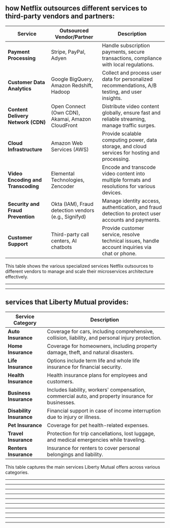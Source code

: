


## how Netflix outsources different services to third-party vendors and partners:

| **Service**                   | **Outsourced Vendor/Partner**                | **Description**                                                                                  |
|-------------------------------|----------------------------------------------|--------------------------------------------------------------------------------------------------|
| **Payment Processing**         | Stripe, PayPal, Adyen                       | Handle subscription payments, secure transactions, compliance with local regulations.            |
| **Customer Data Analytics**    | Google BigQuery, Amazon Redshift, Hadoop    | Collect and process user data for personalized recommendations, A/B testing, and user insights.  |
| **Content Delivery Network (CDN)** | Open Connect (Own CDN), Akamai, Amazon CloudFront | Distribute video content globally, ensure fast and reliable streaming, manage traffic surges.     |
| **Cloud Infrastructure**       | Amazon Web Services (AWS)                   | Provide scalable computing power, data storage, and cloud services for hosting and processing.   |
| **Video Encoding and Transcoding** | Elemental Technologies, Zencoder           | Encode and transcode video content into multiple formats and resolutions for various devices.    |
| **Security and Fraud Prevention** | Okta (IAM), Fraud detection vendors (e.g., Signifyd) | Manage identity access, authentication, and fraud detection to protect user accounts and payments.|
| **Customer Support**           | Third-party call centers, AI chatbots       | Provide customer service, resolve technical issues, handle account inquiries via chat or phone.  |

This table shows the various specialized services Netflix outsources to different vendors to manage and scale their microservices architecture effectively.


---
---


## services that Liberty Mutual provides:

| **Service Category**       | **Description**                                                                                  |
|----------------------------|----------------------------------------------------------------------------------------------|
| **Auto Insurance**          | Coverage for cars, including comprehensive, collision, liability, and personal injury protection. |
| **Home Insurance**          | Coverage for homeowners, including property damage, theft, and natural disasters.             |
| **Life Insurance**          | Options include term life and whole life insurance for financial security.                   |
| **Health Insurance**        | Health insurance plans for employees and customers.                                           |
| **Business Insurance**      | Includes liability, workers' compensation, commercial auto, and property insurance for businesses. |
| **Disability Insurance**    | Financial support in case of income interruption due to injury or illness.                    |
| **Pet Insurance**           | Coverage for pet health-related expenses.                                                     |
| **Travel Insurance**        | Protection for trip cancellations, lost luggage, and medical emergencies while traveling.     |
| **Renters Insurance**       | Insurance for renters to cover personal belongings and liability.                             |

This table captures the main services Liberty Mutual offers across various categories.

---

---
---
---
---
---
---
---
---
---
